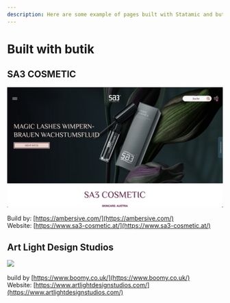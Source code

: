 ```yaml
---
description: Here are some example of pages built with Statamic and butik
---
```


# Built with butik

## SA3 COSMETIC

![](.gitbook/assets/sa3.png)

Build by: [https://ambersive.com/](https://ambersive.com/)  
Website: [https://www.sa3-cosmetic.at/](https://www.sa3-cosmetic.at/)

## Art Light Design Studios

![](.gitbook/assets/artlight.png)

build by [https://www.boomy.co.uk/](https://www.boomy.co.uk/)  
Website: [https://www.artlightdesignstudios.com/](https://www.artlightdesignstudios.com/)


